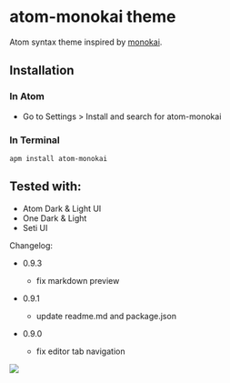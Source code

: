 # atom-monokai theme

Atom syntax theme inspired by [monokai](http://www.monokai.nl/blog/2006/07/15/textmate-color-theme/).

## Installation
### In Atom
 * Go to Settings > Install and search for atom-monokai

### In Terminal

```
apm install atom-monokai
```
## Tested with:
* Atom Dark & Light UI
* One Dark & Light
* Seti UI

Changelog:

* 0.9.3
  * fix markdown preview

* 0.9.1
  * update readme.md and package.json

* 0.9.0
  * fix editor tab navigation

![](https://raw.github.com/burntime/atom-monokai/master/screenshot.png)
